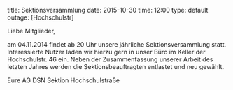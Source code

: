title: Sektionsversammlung
date: 2015-10-30
time: 12:00
type: default
outage: [Hochschulstr]

Liebe Mitglieder,

am 04.11.2014 findet ab 20 Uhr unsere jährliche Sektionsversammlung statt. Interessierte Nutzer laden wir hierzu gern in unser Büro im Keller der Hochschulstr. 46 ein.
Neben der Zusammenfassung unserer Arbeit des letzten Jahres werden die Sektionsbeauftragten entlastet und neu gewählt.

Eure AG DSN Sektion Hochschulstraße
